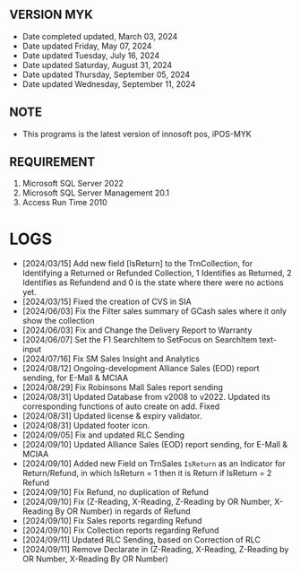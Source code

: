 ## VERSION MYK
* Date completed updated, March 03, 2024
* Date updated Friday, May 07, 2024
* Date updated Tuesday, July 16, 2024
* Date updated Saturday, August 31, 2024
* Date updated Thursday, September 05, 2024
* Date updated Wednesday, September 11, 2024

## NOTE
* This programs is the latest version of innosoft pos, iPOS-MYK

## REQUIREMENT
1. Microsoft SQL Server 2022
2. Microsoft SQL Server Management 20.1
3. Access Run Time 2010

# LOGS
- [2024/03/15] Add new field [IsReturn] to the TrnCollection, for Identifying a Returned or Refunded Collection, 1 Identifies as Returned, 2 Identifies as Refundend and 0 is the state where there were no actions yet. 
- [2024/03/15] Fixed the creation of CVS in SIA
- [2024/06/03] Fix the Filter sales summary of GCash sales where it only show the collection
- [2024/06/03] Fix and Change the Delivery Report to Warranty
- [2024/06/07] Set the F1 SearchItem to SetFocus on SearchItem text-input
- [2024/07/16] Fix SM Sales Insight and Analytics
- [2024/08/12] Ongoing-development Alliance Sales (EOD) report sending, for E-Mall & MCIAA
- [2024/08/29] Fix Robinsons Mall Sales report sending
- [2024/08/31] Updated Database from v2008 to v2022. Updated its corresponding functions of auto create on add. Fixed
- [2024/08/31] Updated license & expiry validator.
- [2024/08/31] Updated footer icon.
- [2024/09/05] Fix and updated RLC Sending
- [2024/09/10] Updated Alliance Sales (EOD) report sending, for E-Mall & MCIAA
- [2024/09/10] Added new Field on TrnSales `IsReturn` as an Indicator for Return/Refund, in which IsReturn = 1 then it is Return if IsReturn = 2 Refund
- [2024/09/10] Fix Refund, no duplication of Refund
- [2024/09/10] Fix (Z-Reading, X-Reading, Z-Reading by OR Number, X-Reading By OR Number) in regards of Refund
- [2024/09/10] Fix Sales reports regarding Refund
- [2024/09/10] Fix Collection reports regarding Refund
- [2024/09/11] Updated RLC Sending, based on Correction of RLC
- [2024/09/11] Remove Declarate in (Z-Reading, X-Reading, Z-Reading by OR Number, X-Reading By OR Number)
